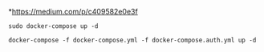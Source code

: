 *https://medium.com/p/c409582e0e3f
    
    sudo docker-compose up -d
    
    docker-compose -f docker-compose.yml -f docker-compose.auth.yml up -d
